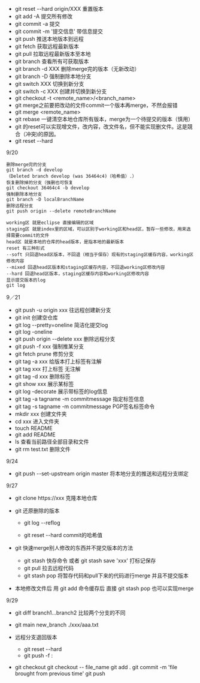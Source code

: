 - git reset --hard origin/XXX 重置版本
- git add -A 提交所有修改
- git commit -a 提交
- git commit -m '提交信息' 带信息提交
- git push 推送本地版本到远程
- git fetch 获取远程最新版本
- git pull 拉取远程最新版本至本地
- git branch 查看所有可获取版本
- git branch -d XXX 删除merge完的版本（无新改动）
- git branch -D 强制删除本地分支
- git switch XXX 切换到新分支
- git switch -c XXX 创建并切换到新分支
- git checkout -t <remote_name>/<branch_name>
- git merge之前要把改动的文件commit一个版本再merge，不然会报错
- git merge <remote_name>
- git rebase 一键清空本地仓库所有版本，merge为一个待提交的版本（慎用）
- git 的reset可以实现增文件，改内容，改文件名，但不能实现删文件。这是競合（冲突)的原因。
- git reset --hard <commit ID>

9/20

```
删除merge完的分支 
git branch -d develop 
（Deleted branch develop (was 36464c4)（哈希值）.） 
恢复删除掉的分支（强删也可恢复 
git checkout 36464c4 -b develop 
强制删除本地分支 
git branch -D localBranchName 
删除远程分支 
git push origin --delete remoteBranchName

working区 就是eclipse 直接编辑的区域 
staging区 就是index里的区域，可以区别于working区和head区，暂存一些修改，用来选择需要commit的文件 
head区 就是本地的仓库的head版本，是指本地的最新版本 
reset 有三种形式 
--soft 只回退head区版本，不回退（相当于保存）现有的staging区缓存内容，working区修改内容 
--mixed 回退head区版本和staging区缓存内容，不回退working区修改内容 
--hard 回退head区版本，staging区缓存内容和working区修改内容
显示提交版本的log
git log 

```
9／21
- git push -u origin xxx 往远程创建新分支
- git init 创建空仓库
- git log --pretty=oneline 简洁化提交log
- git log -oneline
- git push origin --delete xxx 删除远程分支
- git push -f xxx 强制推某分支
- git fetch prune 修剪分支
- git tag -a xxx 给版本打上标签有注解
- git tag xxx 打上标签 无注解
- git tag -d xxx 删除标签
- git show xxx 展示某标签
- git log -decorate 展示带标签的log信息
- git tag -a tagname -m commitmessage 指定标签信息
- git tag -s tagname -m commitmessage PGP签名标签命令
- mkdir xxx 创建文件夹
- cd xxx 进入文件夹
- touch README
- git add README
- ls 查看当前路径全部目录和文件
- git rm test.txt 删除文件

9/24

- git push --set-upstream origin master 将本地分支的推送和远程分支绑定

9/27

- git clone https://xxx  克隆本地仓库

- git 还原删除的版本

  - git  log --reflog

  - git reset --hard commit的哈希值

- git 快速merge别人修改的东西并不提交版本的方法

  - git stash 快存命令 或者 git stash save 'xxx' 打标记保存
  - git pull 拉去远程代码
  - git stash pop 将暂存代码和pull下来的代码进行merge 并且不提交版本

- 本地修改文件后 用 git add 命令缓存后 直接 git stash pop 也可以实现merge

9/29

- git diff branch1...branch2 比较两个分支的不同
- git main new_branch ./xxx/aaa.txt

- 远程分支退回版本
  - git reset --hard <commit-hash>  
  - git push -f <remote> <local branch>:<remote branch>
- git checkout <commit-hash>
  git checkout <commit-hash> -- file_name
  git add .
  git commit -m 'file brought from previous time'
  git push

